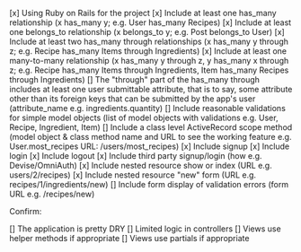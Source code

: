 [x] Using Ruby on Rails for the project
[x] Include at least one has_many relationship (x has_many y; e.g. User has_many Recipes)
[x] Include at least one belongs_to relationship (x belongs_to y; e.g. Post belongs_to User)
[x] Include at least two has_many through relationships (x has_many y through z; e.g. Recipe has_many Items through Ingredients)
[x] Include at least one many-to-many relationship (x has_many y through z, y has_many x through z; e.g. Recipe has_many Items through Ingredients, Item has_many Recipes through Ingredients)
[] The "through" part of the has_many through includes at least one user submittable attribute, that is to say, some attribute other than its foreign keys that can be submitted by the app's user (attribute_name e.g. ingredients.quantity)
[] Include reasonable validations for simple model objects (list of model objects with validations e.g. User, Recipe, Ingredient, Item)
[] Include a class level ActiveRecord scope method (model object & class method name and URL to see the working feature e.g. User.most_recipes URL: /users/most_recipes)
[x] Include signup
[x] Include login
[x] Include logout
[x] Include third party signup/login (how e.g. Devise/OmniAuth)
[x] Include nested resource show or index (URL e.g. users/2/recipes)
[x] Include nested resource "new" form (URL e.g. recipes/1/ingredients/new)
[] Include form display of validation errors (form URL e.g. /recipes/new)

Confirm:

[] The application is pretty DRY
[] Limited logic in controllers
[] Views use helper methods if appropriate
[] Views use partials if appropriate
